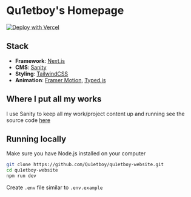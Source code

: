 # Qu1etboy's Homepage

[![Deploy with Vercel](https://vercel.com/button)](https://qu1etboy.vercel.app/)

## Stack

- **Framework**: [Next.js](https://nextjs.org)
- **CMS**: [Sanity](https://sanity.io)
- **Styling**: [TailwindCSS](https://tailwindcss.com)
- **Animation**: [Framer Motion](https://www.framer.com/motion/), [Typed.js](https://mattboldt.com/demos/typed-js/)

## Where I put all my works

I use Sanity to keep all my work/project content up and running see the source code [here](https://github.com/Qu1etboy/qu1etboy-works)

## Running locally

Make sure you have Node.js installed on your computer

```bash
git clone https://github.com/Qu1etboy/qu1etboy-website.git
cd qu1etboy-website
npm run dev
```

Create `.env` file similar to `.env.example`
